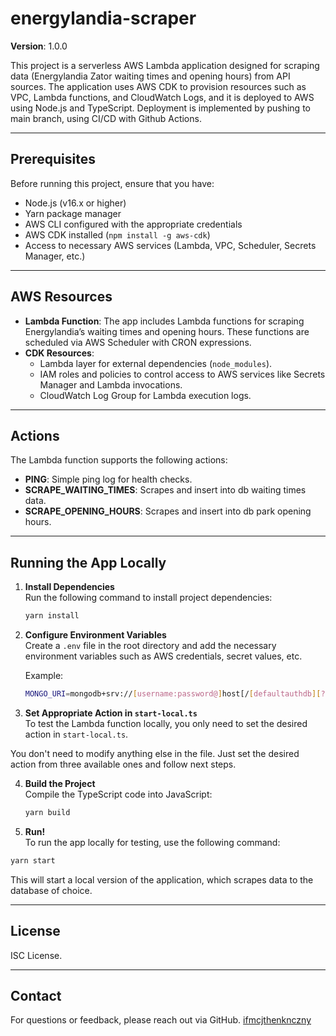 # energylandia-scraper

**Version**: 1.0.0

This project is a serverless AWS Lambda application designed for scraping data (Energylandia Zator waiting times and opening hours) from API sources. The application uses AWS CDK to provision resources such as VPC, Lambda functions, and CloudWatch Logs, and it is deployed to AWS using Node.js and TypeScript. Deployment is implemented by pushing to main branch, using CI/CD with Github Actions.

---

## Prerequisites

Before running this project, ensure that you have:

- Node.js (v16.x or higher)
- Yarn package manager
- AWS CLI configured with the appropriate credentials
- AWS CDK installed (`npm install -g aws-cdk`)
- Access to necessary AWS services (Lambda, VPC, Scheduler, Secrets Manager, etc.)

---

## AWS Resources

- **Lambda Function**: The app includes Lambda functions for scraping Energylandia’s waiting times and opening hours. These functions are scheduled via AWS Scheduler with CRON expressions.
- **CDK Resources**:
  - Lambda layer for external dependencies (`node_modules`).
  - IAM roles and policies to control access to AWS services like Secrets Manager and Lambda invocations.
  - CloudWatch Log Group for Lambda execution logs.

---

## Actions

The Lambda function supports the following actions:

- **PING**: Simple ping log for health checks.
- **SCRAPE_WAITING_TIMES**: Scrapes and insert into db waiting times data.
- **SCRAPE_OPENING_HOURS**: Scrapes and insert into db park opening hours.

---

## Running the App Locally

1. **Install Dependencies**  
   Run the following command to install project dependencies:

   ```bash
   yarn install
   ```

2. **Configure Environment Variables**  
   Create a `.env` file in the root directory and add the necessary environment variables such as AWS credentials, secret values, etc.

   Example:
   ```bash
   MONGO_URI=mongodb+srv://[username:password@]host[/[defaultauthdb][?options]]
   ```

3. **Set Appropriate Action in `start-local.ts`**  
To test the Lambda function locally, you only need to set the desired action in `start-local.ts`.

You don't need to modify anything else in the file. Just set the desired action from three available ones and follow next steps.

4. **Build the Project**  
   Compile the TypeScript code into JavaScript:

   ```bash
   yarn build
   ```

5. **Run!**  
To run the app locally for testing, use the following command:

```bash
yarn start
```

This will start a local version of the application, which scrapes data to the database of choice.

---

## License

ISC License.

---

## Contact

For questions or feedback, please reach out via GitHub.
[ifmcjthenknczny](https://github.com/ifmcjthenknczny)